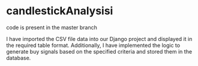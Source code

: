 # candlestickAnalysisi

code is present in the master branch

 I have imported the CSV file data into our Django project and displayed it in the required table format. Additionally, I have implemented the logic to generate buy signals based on the specified criteria and stored them in the database.



